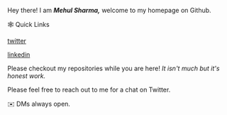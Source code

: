 Hey there! I am ***Mehul Sharma,*** welcome to my homepage on Github.

🕸️ Quick Links

[twitter](https://twitter.com/mehulsharma__)

[linkedin](https://www.linkedin.com/in/mehul-sharma-454b4210a/)

Please checkout my repositories while you are here! _It isn't much but it's honest work._

Please feel free to reach out to me for a chat on Twitter. 

✉️  DMs always open.
